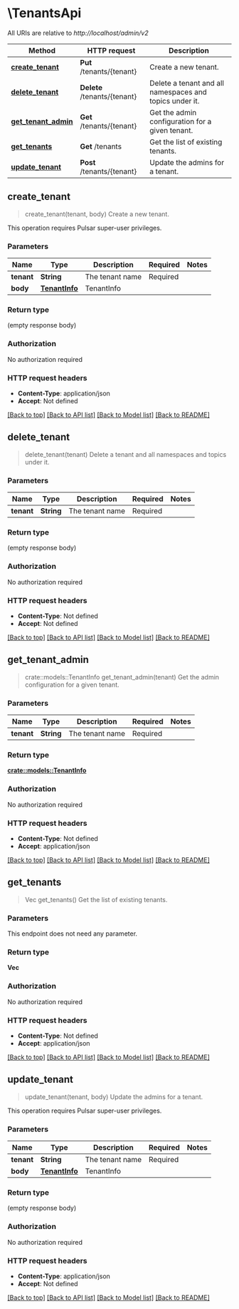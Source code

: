 # \TenantsApi

All URIs are relative to *http://localhost/admin/v2*

Method | HTTP request | Description
------------- | ------------- | -------------
[**create_tenant**](TenantsApi.md#create_tenant) | **Put** /tenants/{tenant} | Create a new tenant.
[**delete_tenant**](TenantsApi.md#delete_tenant) | **Delete** /tenants/{tenant} | Delete a tenant and all namespaces and topics under it.
[**get_tenant_admin**](TenantsApi.md#get_tenant_admin) | **Get** /tenants/{tenant} | Get the admin configuration for a given tenant.
[**get_tenants**](TenantsApi.md#get_tenants) | **Get** /tenants | Get the list of existing tenants.
[**update_tenant**](TenantsApi.md#update_tenant) | **Post** /tenants/{tenant} | Update the admins for a tenant.



## create_tenant

> create_tenant(tenant, body)
Create a new tenant.

This operation requires Pulsar super-user privileges.

### Parameters


Name | Type | Description  | Required | Notes
------------- | ------------- | ------------- | ------------- | -------------
**tenant** | **String** | The tenant name | Required | 
**body** | [**TenantInfo**](TenantInfo.md) | TenantInfo |  | 

### Return type

 (empty response body)

### Authorization

No authorization required

### HTTP request headers

- **Content-Type**: application/json
- **Accept**: Not defined

[[Back to top]](#) [[Back to API list]](../README.md#documentation-for-api-endpoints) [[Back to Model list]](../README.md#documentation-for-models) [[Back to README]](../README.md)


## delete_tenant

> delete_tenant(tenant)
Delete a tenant and all namespaces and topics under it.

### Parameters


Name | Type | Description  | Required | Notes
------------- | ------------- | ------------- | ------------- | -------------
**tenant** | **String** | The tenant name | Required | 

### Return type

 (empty response body)

### Authorization

No authorization required

### HTTP request headers

- **Content-Type**: Not defined
- **Accept**: Not defined

[[Back to top]](#) [[Back to API list]](../README.md#documentation-for-api-endpoints) [[Back to Model list]](../README.md#documentation-for-models) [[Back to README]](../README.md)


## get_tenant_admin

> crate::models::TenantInfo get_tenant_admin(tenant)
Get the admin configuration for a given tenant.

### Parameters


Name | Type | Description  | Required | Notes
------------- | ------------- | ------------- | ------------- | -------------
**tenant** | **String** | The tenant name | Required | 

### Return type

[**crate::models::TenantInfo**](TenantInfo.md)

### Authorization

No authorization required

### HTTP request headers

- **Content-Type**: Not defined
- **Accept**: application/json

[[Back to top]](#) [[Back to API list]](../README.md#documentation-for-api-endpoints) [[Back to Model list]](../README.md#documentation-for-models) [[Back to README]](../README.md)


## get_tenants

> Vec<String> get_tenants()
Get the list of existing tenants.

### Parameters

This endpoint does not need any parameter.

### Return type

**Vec<String>**

### Authorization

No authorization required

### HTTP request headers

- **Content-Type**: Not defined
- **Accept**: application/json

[[Back to top]](#) [[Back to API list]](../README.md#documentation-for-api-endpoints) [[Back to Model list]](../README.md#documentation-for-models) [[Back to README]](../README.md)


## update_tenant

> update_tenant(tenant, body)
Update the admins for a tenant.

This operation requires Pulsar super-user privileges.

### Parameters


Name | Type | Description  | Required | Notes
------------- | ------------- | ------------- | ------------- | -------------
**tenant** | **String** | The tenant name | Required | 
**body** | [**TenantInfo**](TenantInfo.md) | TenantInfo |  | 

### Return type

 (empty response body)

### Authorization

No authorization required

### HTTP request headers

- **Content-Type**: application/json
- **Accept**: Not defined

[[Back to top]](#) [[Back to API list]](../README.md#documentation-for-api-endpoints) [[Back to Model list]](../README.md#documentation-for-models) [[Back to README]](../README.md)

